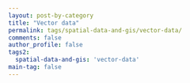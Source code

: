 ```yaml
---
layout: post-by-category
title: "Vector data"
permalink: tags/spatial-data-and-gis/vector-data/
comments: false
author_profile: false
tags2:
  spatial-data-and-gis: 'vector-data'
main-tag: false
---
```


